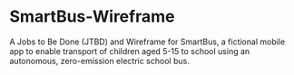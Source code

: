# SmartBus-Wireframe
A Jobs to Be Done (JTBD) and Wireframe for SmartBus, a fictional mobile app to enable transport of children aged 5-15 to school using an autonomous, zero-emission electric school bus.
